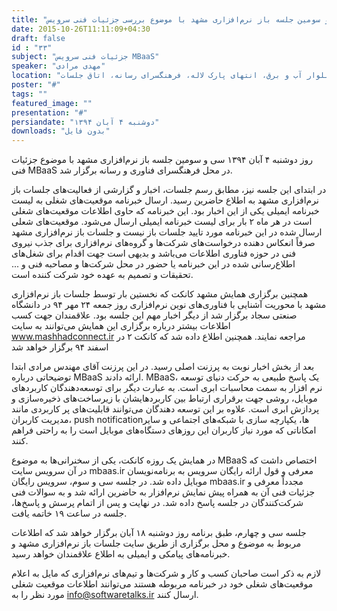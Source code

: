 ```yaml
---
title: "سی و سومین جلسه باز نرم‌افزاری مشهد با موضوع بررسی جزئیات فنی سرویس MBaaS برگزار شد"
date: 2015-10-26T11:11:09+04:30
draft: false
id : "۳۳"
subject: "جزئیات فنی سرویس MBaaS"
speaker: "مهدی مرادی"
location: "بلوار آب و برق، انتهای پارک لاله، فرهنگسرای رسانه، اتاق جلسات"
poster: "#"
tags: ""
featured_image: ""
presentation: "#"
persiandate: "دوشنبه ۴ آبان ۱۳۹۴"
downloads: "بدون فایل"
---
```


 روز دوشنبه ۴ آبان ۱۳۹۴ سی و سومین جلسه باز نرم‌افزاری مشهد با موضوع جزئیات فنی MBaaS در محل فرهنگسرای فناوری و رسانه برگزار شد.

در ابتدای این جلسه نیز، مطابق رسم جلسات، اخبار و گزارشی از فعالیت‌های جلسات باز نرم‌افزاری مشهد به اطلاع حاضرین رسید. ارسال خبرنامه موقعیت‌های شغلی به لیست خبرنامه ایمیلی یکی از این اخبار بود. این خبرنامه که حاوی اطلاعات موقعیت‌‌های شغلی است در هر ماه ۲ بار برای لیست خبرنامه ایمیلی ارسال می‌شود. موقعیت‌های شعلی ارسال شده در این خبرنامه مورد تایید جلسات باز نیست و جلسات باز نرم‌افزاری مشهد صرفاً انعکاس دهنده درخواست‌های شرکت‌ها و گروه‌های نرم‌افزاری برای جذب نیروی فنی در حوزه فناوری اطلاعات می‌باشد و بدیهی است جهت اقدام برای شغل‌های اطلاع‌رسانی شده در این خبرنامه یا حضور در محل شرکت‌ها و مصاحبه فنی و ... تحقیقات و تصمیم به عهده خود شرکت کننده است.

همچنین برگزاری همایش مشهد کانکت که نخستین بار توسط جلسات باز نرم‌افزاری مشهد با محوریت آشنایی با فناوری‌های نوین نرم‌افزاری روز جمعه ۲۴ مهر ۹۴ در دانشگاه صنعتی سجاد برگزار شد از دیگر اخبار مهم این جلسه بود. علاقمندان جهت کسب اطلاعات بیشتر درباره برگزاری این همایش می‌توانند به سایت www.mashhadconnect.ir مراجعه نمایند. همچنین اطلاع داده شد که کانکت ۲ در اسفند ۹۴ برگزار خواهد شد

 بعد از بخش اخبار نوبت به پرزنت اصلی رسید. در این پرزنت آقای مهندس مرادی ابتدا توضیحاتی درباره MBaaS ارائه دادند.
MBaaS، یک پاسخ طبیعی به حرکت دنیای توسعه نرم افزار به سمت محاسبات ابری است. به عبارت دیگر برای توسعه‌دهندگان کاربردهای موبایل، روشی جهت برقراری ارتباط بین کاربردهایشان با زیرساخت‌های ذخیره‌سازی و پردازش ابری است. علاوه بر این توسعه دهندگان می‌توانند قابلیت‌های پر کاربردی مانند مدیریت کاربران، push notificationها، یکپارچه سازی با شبکه‌های اجتماعی و سایر امکاناتی که مورد نیاز کاربران این روزهای دستگاه‌های موبایل است را به راحتی فراهم کنند.

در همایش یک روزه کانکت، یکی از سخنرانی‌ها به موضوع MBaaS اختصاص داشت که در آن سرویس سایت mbaas.ir معرفی و قول ارائه رایگان سرویس به برنامه‌نویسان موبایل داده شد. در جلسه سی و سوم، سرویس رایگان mbaas.ir مجدداً معرفی و جزئیات فنی آن به همراه پیش نمایش نرم‌افزار به حاضرین ارائه شد و به سوالات فنی شرکت‌کنندگان در جلسه پاسخ داده شد. در نهایت و پس از اتمام پرسش و پاسخ‌ها، جلسه در ساعت ۱۹ خاتمه یافت.

 جلسه سی و چهارم، طبق برنامه روز دوشنبه ۱۸ آبان برگزار خواهد شد که اطلاعات مربوط به موضوع و محل برگزاری از طریق سایت جلسات باز نرم‌افزاری مشهد و خبرنامه‌های پیامکی و ایمیلی به اطلاع علاقمندان خواهد رسید. 

لازم به ذکر است صاحبان کسب و کار و شرکت‌ها و تیم‌های نرم‌افزاری که مایل به اعلام موقعیت‌های شغلی خود در خبرنامه مربوطه هستند می‌توانند اطلاعات موقعیت شغلی مورد نظر را به info@softwaretalks.ir ارسال کنند.